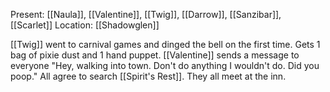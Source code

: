 Present: [[Naula]], [[Valentine]], [[Twig]], [[Darrow]], [[Sanzibar]], [[Scarlet]]
Location: [[Shadowglen]]


[[Twig]] went to carnival games and dinged the bell on the first time.  Gets 1 bag of pixie dust and 1 hand puppet.
[[Valentine]] sends a message to everyone "Hey, walking into town. Don't do anything I wouldn't do. Did you poop." All agree to search [[Spirit's Rest]]. They all meet at the inn. 